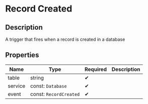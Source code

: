 # Record Created

## Description

A trigger that fires when a record is created in a database

## Properties

| Name    | Type                   | Required | Description |
| ------- | ---------------------- | -------- | ----------- |
| table   | string                 | ✔       |             |
| service | const: `Database`      | ✔       |             |
| event   | const: `RecordCreated` | ✔       |             |
